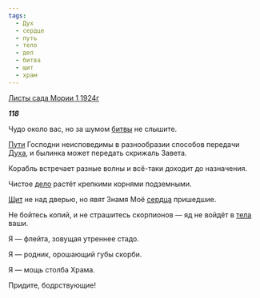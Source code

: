 ```yaml
---
tags:
  - Дух
  - сердце
  - путь
  - тело
  - дел
  - битва
  - щит
  - храм
---
```

[Листы сада Мории 1 1924г](https://127.0.0.1:4002/agni/1924)

___118___

Чудо около вас, но за шумом [битвы](../../../tags/#битва) не слышите.   

[Пути](../../../tags/#путь) Господни неисповедимы в разнообразии способов передачи [Духа](../../../tags/#Дух), и былинка может передать скрижаль Завета.   

Корабль встречает разные волны и всё-таки доходит до назначения.   

Чистое [дело](../../../tags/#дел) растёт крепкими корнями подземными.   

[Щит](../../../tags/#щит) не над дверью, но явят Знамя Моё [сердца](../../../tags/#сердце) пришедшие.   

Не бойтесь копий, и не страшитесь скорпионов — яд не войдёт в [тела](../../../tags/#тело) ваши.   

Я — флейта, зовущая утреннее стадо.   

Я — родник, орошающий губы скорби.   

Я — мощь столба Храма.   

Придите, бодрствующие!   

